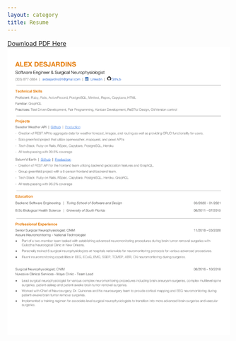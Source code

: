 ```yaml
---
layout: category
title: Resume
---
```

<a href="/assets/files/resume-v5.pdf" download>Download PDF Here</a>
![Resume](/assets/images/resume-v5.png)
